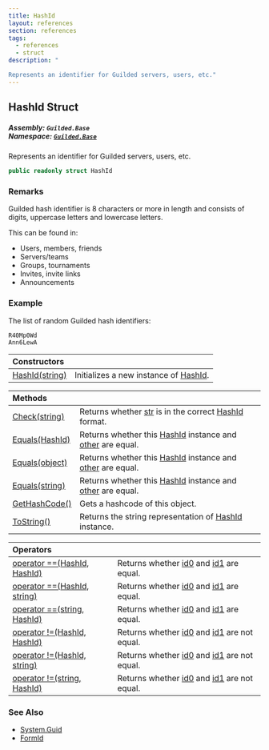 ```yaml
---
title: HashId
layout: references
section: references
tags:
  - references
  - struct
description: "

Represents an identifier for Guilded servers, users, etc."
---
```


## HashId Struct
##### **Assembly:** `Guilded.Base`<br/>**Namespace:** [`Guilded.Base`](Guilded.Base 'Guilded.Base')

Represents an identifier for Guilded servers, users, etc.

```csharp
public readonly struct HashId
```

### Remarks
  
Guilded hash identifier is 8 characters or more in length and consists of digits, uppercase letters and lowercase letters.  
  
This can be found in:  
- Users, members, friends  
- Servers/teams  
- Groups, tournaments  
- Invites, invite links  
- Announcements

### Example
  
The list of random Guilded hash identifiers:  
  
```none  
R40Mp0Wd  
Ann6LewA  
```

| Constructors | |
| :--- | :--- |
| [HashId(string)](HashId.HashId(string) 'Guilded.Base.HashId.HashId(string)') | Initializes a new instance of [HashId](HashId 'Guilded.Base.HashId'). |

| Methods | |
| :--- | :--- |
| [Check(string)](HashId.Check(string) 'Guilded.Base.HashId.Check(string)') | Returns whether [str](HashId.Check(string)#Guilded.Base.HashId.Check(string).str 'Guilded.Base.HashId.Check(string).str') is in the correct [HashId](HashId 'Guilded.Base.HashId') format. |
| [Equals(HashId)](HashId.Equals(HashId) 'Guilded.Base.HashId.Equals(Guilded.Base.HashId)') | Returns whether this [HashId](HashId 'Guilded.Base.HashId') instance and [other](HashId.Equals(HashId)#Guilded.Base.HashId.Equals(Guilded.Base.HashId).other 'Guilded.Base.HashId.Equals(Guilded.Base.HashId).other') are equal. |
| [Equals(object)](HashId.Equals(object) 'Guilded.Base.HashId.Equals(object)') | Returns whether this [HashId](HashId 'Guilded.Base.HashId') instance and [other](HashId.Equals(object)#Guilded.Base.HashId.Equals(object).other 'Guilded.Base.HashId.Equals(object).other') are equal. |
| [Equals(string)](HashId.Equals(string) 'Guilded.Base.HashId.Equals(string)') | Returns whether this [HashId](HashId 'Guilded.Base.HashId') instance and [other](HashId.Equals(string)#Guilded.Base.HashId.Equals(string).other 'Guilded.Base.HashId.Equals(string).other') are equal. |
| [GetHashCode()](HashId.GetHashCode() 'Guilded.Base.HashId.GetHashCode()') | Gets a hashcode of this object. |
| [ToString()](HashId.ToString() 'Guilded.Base.HashId.ToString()') | Returns the string representation of [HashId](HashId 'Guilded.Base.HashId') instance. |

| Operators | |
| :--- | :--- |
| [operator ==(HashId, HashId)](HashId.operator(HashId,HashId) 'Guilded.Base.HashId.op_Equality(Guilded.Base.HashId, Guilded.Base.HashId)') | Returns whether [id0](HashId.operator(HashId,HashId)#Guilded.Base.HashId.op_Equality(Guilded.Base.HashId,Guilded.Base.HashId).id0 'Guilded.Base.HashId.op_Equality(Guilded.Base.HashId, Guilded.Base.HashId).id0') and [id1](HashId.operator(HashId,HashId)#Guilded.Base.HashId.op_Equality(Guilded.Base.HashId,Guilded.Base.HashId).id1 'Guilded.Base.HashId.op_Equality(Guilded.Base.HashId, Guilded.Base.HashId).id1') are equal. |
| [operator ==(HashId, string)](HashId.operator(HashId,string) 'Guilded.Base.HashId.op_Equality(Guilded.Base.HashId, string)') | Returns whether [id0](HashId.operator(HashId,string)#Guilded.Base.HashId.op_Equality(Guilded.Base.HashId,string).id0 'Guilded.Base.HashId.op_Equality(Guilded.Base.HashId, string).id0') and [id1](HashId.operator(HashId,string)#Guilded.Base.HashId.op_Equality(Guilded.Base.HashId,string).id1 'Guilded.Base.HashId.op_Equality(Guilded.Base.HashId, string).id1') are equal. |
| [operator ==(string, HashId)](HashId.operator(string,HashId) 'Guilded.Base.HashId.op_Equality(string, Guilded.Base.HashId)') | Returns whether [id0](HashId.operator(string,HashId)#Guilded.Base.HashId.op_Equality(string,Guilded.Base.HashId).id0 'Guilded.Base.HashId.op_Equality(string, Guilded.Base.HashId).id0') and [id1](HashId.operator(string,HashId)#Guilded.Base.HashId.op_Equality(string,Guilded.Base.HashId).id1 'Guilded.Base.HashId.op_Equality(string, Guilded.Base.HashId).id1') are equal. |
| [operator !=(HashId, HashId)](HashId.operator!(HashId,HashId) 'Guilded.Base.HashId.op_Inequality(Guilded.Base.HashId, Guilded.Base.HashId)') | Returns whether [id0](HashId.operator!(HashId,HashId)#Guilded.Base.HashId.op_Inequality(Guilded.Base.HashId,Guilded.Base.HashId).id0 'Guilded.Base.HashId.op_Inequality(Guilded.Base.HashId, Guilded.Base.HashId).id0') and [id1](HashId.operator!(HashId,HashId)#Guilded.Base.HashId.op_Inequality(Guilded.Base.HashId,Guilded.Base.HashId).id1 'Guilded.Base.HashId.op_Inequality(Guilded.Base.HashId, Guilded.Base.HashId).id1') are not equal. |
| [operator !=(HashId, string)](HashId.operator!(HashId,string) 'Guilded.Base.HashId.op_Inequality(Guilded.Base.HashId, string)') | Returns whether [id0](HashId.operator!(HashId,string)#Guilded.Base.HashId.op_Inequality(Guilded.Base.HashId,string).id0 'Guilded.Base.HashId.op_Inequality(Guilded.Base.HashId, string).id0') and [id1](HashId.operator!(HashId,string)#Guilded.Base.HashId.op_Inequality(Guilded.Base.HashId,string).id1 'Guilded.Base.HashId.op_Inequality(Guilded.Base.HashId, string).id1') are not equal. |
| [operator !=(string, HashId)](HashId.operator!(string,HashId) 'Guilded.Base.HashId.op_Inequality(string, Guilded.Base.HashId)') | Returns whether [id0](HashId.operator!(string,HashId)#Guilded.Base.HashId.op_Inequality(string,Guilded.Base.HashId).id0 'Guilded.Base.HashId.op_Inequality(string, Guilded.Base.HashId).id0') and [id1](HashId.operator!(string,HashId)#Guilded.Base.HashId.op_Inequality(string,Guilded.Base.HashId).id1 'Guilded.Base.HashId.op_Inequality(string, Guilded.Base.HashId).id1') are not equal. |

### See Also
- [System.Guid](https://docs.microsoft.com/en-us/dotnet/api/System.Guid 'System.Guid')
- [FormId](FormId 'Guilded.Base.FormId')